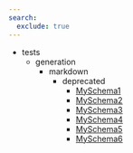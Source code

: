 ```yaml
---
search:
  exclude: true
---
```


- tests
    - generation
        - markdown
            - deprecated
                - [MySchema1](tests/generation/markdown/deprecated/MySchema1.md)
                - [MySchema2](tests/generation/markdown/deprecated/MySchema2.md)
                - [MySchema3](tests/generation/markdown/deprecated/MySchema3.md)
                - [MySchema4](tests/generation/markdown/deprecated/MySchema4.md)
                - [MySchema5](tests/generation/markdown/deprecated/MySchema5.md)
                - [MySchema6](tests/generation/markdown/deprecated/MySchema6.md)
